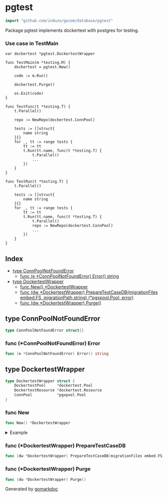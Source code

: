 <!-- Code generated by gomarkdoc. DO NOT EDIT -->

# pgtest

```go
import "github.com/induzo/gocom/database/pgtest"
```

Package pgtest implements dockertest with postgres for testing.

### Use case in TestMain

```
var dockertest *pgtest.DockertestWrapper

func TestMain(m *testing.M) {
	dockertest = pgtest.New()

	code := m.Run()

	dockertest.Purge()

	os.Exit(code)
}

func TestFunc(t *testing.T) {
	t.Parallel()

	repo := NewRepo(dockertest.ConnPool)

	tests := []struct{
		name string
	}{}
	for _, tt := range tests {
		tt := tt
		t.Run(tt.name, func(t *testing.T) {
			t.Parallel()
			...
		})
	}
}

func TestRun(t *testing.T) {
	t.Parallel()

	tests := []struct{
		name string
	}{}
	for _, tt := range tests {
		tt := tt
		t.Run(tt.name, func(t *testing.T) {
			t.Parallel()
			repo := NewRepo(dockertest.ConnPool)
			...
		})
	}
}
```

## Index

- [type ConnPoolNotFoundError](<#type-connpoolnotfounderror>)
  - [func (e *ConnPoolNotFoundError) Error() string](<#func-connpoolnotfounderror-error>)
- [type DockertestWrapper](<#type-dockertestwrapper>)
  - [func New() *DockertestWrapper](<#func-new>)
  - [func (dw *DockertestWrapper) PrepareTestCaseDB(migrationFiles embed.FS, migrationPath string) (*pgxpool.Pool, error)](<#func-dockertestwrapper-preparetestcasedb>)
  - [func (dw *DockertestWrapper) Purge()](<#func-dockertestwrapper-purge>)


## type ConnPoolNotFoundError

```go
type ConnPoolNotFoundError struct{}
```

### func \(\*ConnPoolNotFoundError\) Error

```go
func (e *ConnPoolNotFoundError) Error() string
```

## type DockertestWrapper

```go
type DockertestWrapper struct {
    DockertestPool     *dockertest.Pool
    DockertestResource *dockertest.Resource
    ConnPool           *pgxpool.Pool
}
```

### func New

```go
func New() *DockertestWrapper
```

<details><summary>Example</summary>
<p>

```go
package main

import (
	"github.com/induzo/gocom/database/pgtest"
)

func main() { //nolint: testableexamples // dockertest no output
	dockertest := pgtest.New()

	// repo := NewRepo(dockertest.ConnPool)
	// do something...

	dockertest.Purge()
}
```

</p>
</details>

### func \(\*DockertestWrapper\) PrepareTestCaseDB

```go
func (dw *DockertestWrapper) PrepareTestCaseDB(migrationFiles embed.FS, migrationPath string) (*pgxpool.Pool, error)
```

### func \(\*DockertestWrapper\) Purge

```go
func (dw *DockertestWrapper) Purge()
```



Generated by [gomarkdoc](<https://github.com/princjef/gomarkdoc>)
